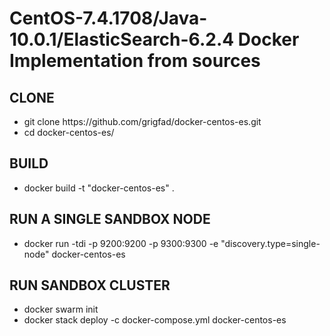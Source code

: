 <!DOCTYPE html>
<h1>CentOS-7.4.1708/Java-10.0.1/ElasticSearch-6.2.4 Docker Implementation from sources</h1>

<h2>CLONE</h2>
<ul>
  <li>git clone https://github.com/grigfad/docker-centos-es.git</li>
  <li>cd docker-centos-es/</li>
</ul>

<h2>BUILD</h2>
<ul>
  <li>docker build -t "docker-centos-es" .</li>
</ul>

<h2>RUN A SINGLE SANDBOX NODE</h2>
<ul>
  <li>docker run -tdi -p 9200:9200 -p 9300:9300 -e "discovery.type=single-node" docker-centos-es</li>
</ul>

<h2>RUN SANDBOX CLUSTER</h2>
<ul>
  <li>docker swarm init</li>
  <li>docker stack deploy -c docker-compose.yml docker-centos-es</li>
</ul>
